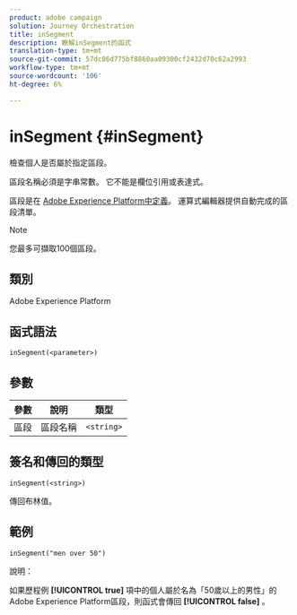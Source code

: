 ```yaml
---
product: adobe campaign
solution: Journey Orchestration
title: inSegment
description: 瞭解inSegment的函式
translation-type: tm+mt
source-git-commit: 57dc86d775bf8860aa09300cf2432d70c62a2993
workflow-type: tm+mt
source-wordcount: '106'
ht-degree: 6%

---
```



# inSegment {#inSegment}

檢查個人是否屬於指定區段。

區段名稱必須是字串常數。 它不能是欄位引用或表達式。

區段是在 [Adobe Experience Platform中定義](https://platform.adobe.com/segment/overview)。 運算式編輯器提供自動完成的區段清單。

>[!NOTE]
>
>您最多可擷取100個區段。

## 類別

Adobe Experience Platform

## 函式語法

`inSegment(<parameter>)`

## 參數

| 參數 | 說明 | 類型 |
|--- |--- |--- |
| 區段 | 區段名稱 | `<string>` |

## 簽名和傳回的類型

`inSegment(<string>)`

傳回布林值。

## 範例

`inSegment("men over 50")`

說明：

如果歷程例 **[!UICONTROL true]** 項中的個人屬於名為「50歲以上的男性」的Adobe Experience Platform區段，則函式會傳回 **[!UICONTROL false]** 。
